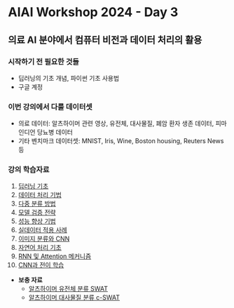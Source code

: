 # AIAI Workshop 2024 - Day 3
## 의료 AI 분야에서 컴퓨터 비전과 데이터 처리의 활용

### 시작하기 전 필요한 것들
- 딥러닝의 기초 개념, 파이썬 기초 사용법
- 구글 계정

### 이번 강의에서 다룰 데이터셋
- 의료 데이터: 알츠하이머 관련 영상, 유전체, 대사물질, 폐암 환자 생존 데이터, 피마 인디언 당뇨병 데이터
- 기타 벤치마크 데이터셋: MNIST, Iris, Wine, Boston housing, Reuters News 등

### 강의 학습자료
1. [딥러닝 기초](https://colab.research.google.com/github/taehojo/AIAI-Workshop-2024/blob/master/colab/01-colab.ipynb)
2. [데이터 처리 기법](https://colab.research.google.com/github/taehojo/AIAI-Workshop-2024/blob/master/colab/02-colab.ipynb)
3. [다중 분류 방법](https://colab.research.google.com/github/taehojo/AIAI-Workshop-2024/blob/master/colab/03-colab.ipynb)
4. [모델 검증 전략](https://colab.research.google.com/github/taehojo/AIAI-Workshop-2024/blob/master/colab/04-colab.ipynb)
5. [성능 향상 기법](https://colab.research.google.com/github/taehojo/AIAI-Workshop-2024/blob/master/colab/05-colab.ipynb)
6. [실데이터 적용 사례](https://colab.research.google.com/github/taehojo/AIAI-Workshop-2024/blob/master/colab/06-colab.ipynb)
7. [이미지 분류와 CNN](https://colab.research.google.com/github/taehojo/AIAI-Workshop-2024/blob/master/colab/07-colab.ipynb)
8. [자연어 처리 기초](https://colab.research.google.com/github/taehojo/AIAI-Workshop-2024/blob/master/colab/08-colab.ipynb)
9. [RNN 및 Attention 메커니즘](https://colab.research.google.com/github/taehojo/AIAI-Workshop-2024/blob/master/colab/09-colab.ipynb)
10. [CNN과 전이 학습](https://colab.research.google.com/github/taehojo/AIAI-Workshop-2024/blob/master/colab/10-colab.ipynb)


- **보충 자료**
  - [알츠하이머 유전체 분류 SWAT](https://github.com/taehojo/SWAT)
  - [알츠하이머 대사물질 분류 c-SWAT](https://github.com/taehojo/c-SWAT)
